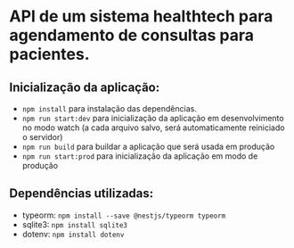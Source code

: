 # API de um sistema healthtech para agendamento de consultas para pacientes.

## Inicialização da aplicação:

- `npm install` para instalação das dependências.
- `npm run start:dev` para inicialização da aplicação em desenvolvimento no modo watch (a cada arquivo salvo, será automaticamente reiniciado o servidor)
- `npm run build` para buildar a aplicação que será usada em produção
- `npm run start:prod` para inicialização da aplicação em modo de produção

## Dependências utilizadas:

- typeorm: `npm install --save @nestjs/typeorm typeorm`
- sqlite3: `npm install sqlite3`
- dotenv: `npm install dotenv`
